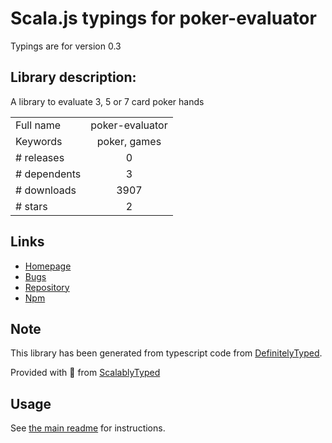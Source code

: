 
# Scala.js typings for poker-evaluator

Typings are for version 0.3

## Library description:
A library to evaluate 3, 5 or 7 card poker hands

|                    |                 |
| ------------------ | :-------------: |
| Full name          | poker-evaluator |
| Keywords           | poker, games |
| # releases         | 0 |
| # dependents       | 3 |
| # downloads        | 3907 |
| # stars            | 2 |

## Links
- [Homepage](http://github.com/chenosaurus/poker-evaluator)
- [Bugs](https://github.com/chenosaurus/poker-evaluator/issues)
- [Repository](https://github.com/chenosaurus/poker-evaluator)
- [Npm](https://www.npmjs.com/package/poker-evaluator)
    


## Note
This library has been generated from typescript code from [DefinitelyTyped](https://definitelytyped.org).

Provided with :purple_heart: from [ScalablyTyped](https://github.com/oyvindberg/ScalablyTyped)

## Usage
See [the main readme](../../readme.md) for instructions.


